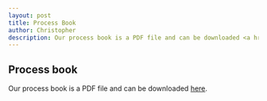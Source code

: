 ```yaml
---
layout: post
title: Process Book
author: Christopher
description: Our process book is a PDF file and can be downloaded <a href="index.md" target="_blank">here</a>.
---
```


## Process book
Our process book is a PDF file and can be downloaded <a href="index.md" target="_blank">here</a>.